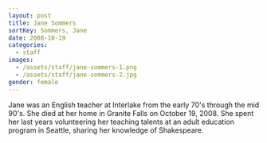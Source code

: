 ```yaml
---
layout: post
title: Jane Sommers
sortKey: Sommers, Jane
date: 2008-10-19
categories:
  - staff
images:
  - /assets/staff/jane-sommers-1.png
  - /assets/staff/jane-sommers-2.jpg
gender: female
---
```

Jane was an English teacher at Interlake from the early 70's through the mid 90's. She died at her home in Granite Falls on October 19, 2008. She spent her last years volunteering her teaching talents at an adult education program in Seattle, sharing her knowledge of Shakespeare.
